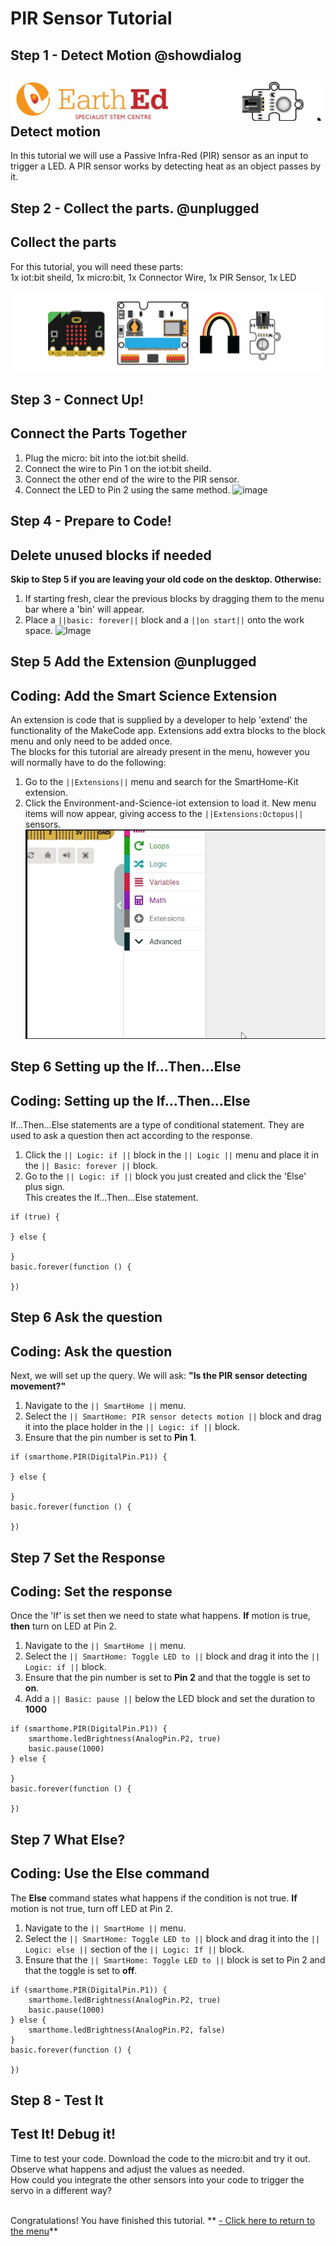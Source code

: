 # PIR Sensor Tutorial

<!---------------------------------------------------------------
----------------PIR Sensor TUTORIAL -  Incomplete ----------------
----------------------------------------------------------------->


## Step 1 - Detect Motion @showdialog

![](https://raw.githubusercontent.com/EarthEdSTEM/earthed-iot-programs-tutorials/master/Images/T_PIR_Sensor/PIR_Sensor_Banner.gif)
Detect motion
---------------------------------

In this tutorial we will use a Passive Infra-Red (PIR) sensor as an input to trigger a LED. A PIR sensor works by detecting heat as an object passes by it.

## Step 2 - Collect the parts. @unplugged
Collect the parts
-----------------
For this tutorial, you will need these parts: <br>
1x iot:bit sheild, 1x micro:bit, 1x Connector Wire, 1x PIR Sensor, 1x LED <br><br>
![Parts Needed: 1x iot:bit sheild, 1x micro:bit, 1x Connector Wire, 1x PIR Sensor, 1x LED](https://raw.githubusercontent.com/EarthEdSTEM/earthed-iot-programs-tutorials/master/Images/T_PIR_Sensor/IoT_PIR_Sensor_Parts_List.png)
<br>

## Step 3 - Connect Up!
Connect the Parts Together
--------------------------
1. Plug the micro: bit into the iot:bit sheild.
2. Connect the wire to Pin 1 on the iot:bit sheild.
3. Connect the other end of the wire to the PIR sensor.
4. Connect the LED to Pin 2 using the same method.
![image](https://raw.githubusercontent.com/EarthEdSTEM/earthed-iot-programs-tutorials/master/Images/T_Fan/IoT_PIR_Sensor_Connections.png)


## Step 4 - Prepare to Code!
Delete unused blocks if needed
------------------------------
**Skip to Step 5 if you are leaving your old code on the desktop. Otherwise:**
1. If starting fresh, clear the previous blocks by dragging them to the menu bar where a 'bin' will appear.
2. Place a ``||basic: forever||`` block and a ``||on start||`` onto the work space.
![Image](https://raw.githubusercontent.com/EarthEdSTEM/earthed-iot-programs-tutorials/master/Images/General/Delete_blocks.png)


## Step 5 Add the Extension @unplugged
Coding: Add the Smart Science Extension
----------------------------------------
An extension is code that is supplied by a developer to help 'extend' the functionality of the MakeCode app. Extensions add extra blocks to the block menu and only need to be added once. 
<br>The blocks for this tutorial are already present in the menu, however you will normally have to do the following:
1. Go to the ``||Extensions||`` menu and search for the SmartHome-Kit extension. 
2. Click the Environment-and-Science-iot extension to load it. New menu items will now appear, giving access to the ``||Extensions:Octopus||`` sensors.
![Add the extension](https://raw.githubusercontent.com/EarthEdSTEM/earthed-iot-programs-tutorials/master/Images/General/Add_Extension.gif)


## Step 6 Setting up the If...Then...Else
Coding: Setting up the If...Then...Else
--------------------------
If...Then...Else statements are a type of conditional statement. They are used to ask a question then act according to the response.
1. Click the ``|| Logic: if ||`` block in the ``|| Logic ||`` menu and place it in the ``|| Basic: forever ||`` block.
2. Go to the  ``|| Logic: if ||`` block you just created and click the 'Else' plus sign.<br>
This creates the If...Then...Else statement.

```blocks
if (true) {
	
} else {
	
}
basic.forever(function () {
	
})
```

## Step 6 Ask the question
Coding: Ask the question
--------------------------
Next, we will set up the query. We will ask: **"Is the PIR sensor detecting movement?"**
1. Navigate to the ```|| SmartHome ||``` menu. 
2. Select the ```|| SmartHome: PIR sensor detects motion ||``` block and drag it into the place holder in the ``|| Logic: if ||`` block.
3. Ensure that the pin number is set to **Pin 1**.

```blocks
if (smarthome.PIR(DigitalPin.P1)) {
    
} else {
    
}
basic.forever(function () {
	
})
```

## Step 7 Set the Response
Coding: Set the response
--------------------------
Once the 'If' is set then we need to state what happens. **If** motion is true, **then** turn on LED at Pin 2.
1. Navigate to the ``|| SmartHome ||`` menu. 
2. Select the ``|| SmartHome: Toggle LED to ||`` block and drag it into the ``|| Logic: if ||`` block.
3. Ensure that the pin number is set to **Pin 2** and that the toggle is set to **on**.
4. Add a ``|| Basic: pause ||`` below the LED block and set the duration to **1000**

```blocks
if (smarthome.PIR(DigitalPin.P1)) {
    smarthome.ledBrightness(AnalogPin.P2, true)
    basic.pause(1000)
} else {

}
basic.forever(function () {
	
})
```
## Step 7 What Else?
Coding: Use the Else command
--------------------------
The **Else** command states what happens if the condition is not true. **If** motion is not true, turn off LED at Pin 2.
1. Navigate to the ``|| SmartHome ||`` menu. 
2. Select the ``|| SmartHome: Toggle LED to ||`` block and drag it into the ``|| Logic: else ||`` section of the ``|| Logic: If ||`` block.
3. Ensure that the ``|| SmartHome: Toggle LED to ||`` block is set to Pin 2 and that the toggle is set to **off**.

```blocks
if (smarthome.PIR(DigitalPin.P1)) {
    smarthome.ledBrightness(AnalogPin.P2, true)
    basic.pause(1000)
} else {
    smarthome.ledBrightness(AnalogPin.P2, false)
}
basic.forever(function () {
	
})
```

## Step 8 - Test It
Test It! Debug it!
------------------
Time to test your code. Download the code to the micro:bit and try it out. Observe what happens and adjust the values as needed.<br>
How could you integrate the other sensors into your code to trigger the servo in a different way?<br><br>


Congratulations! You have finished this tutorial.
** [- Click here to return to the menu](https://sites.google.com/earthed.vic.edu.au/tutorial-iot/home)**<br>


<script src="https://makecode.com/gh-pages-embed.js" > </script><script>makeCodeRender("{{ site.makecode.home_url }}", "{{ site.github.owner_name }}/{ { site.github.repository_name } } ");</script>

